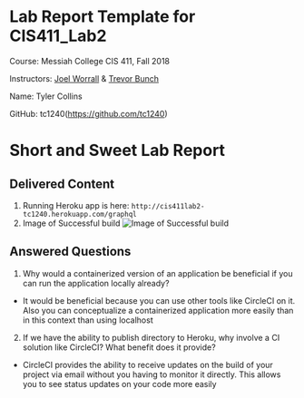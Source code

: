 # Lab Report Template for CIS411_Lab2
Course: Messiah College CIS 411, Fall 2018

Instructors: [Joel Worrall](https://github.com/tangollama) & [Trevor Bunch](https://github.com/trevordbunch)

Name: Tyler Collins

GitHub: tc1240(https://github.com/tc1240)

# Short and Sweet Lab Report

## Delivered Content

1. Running Heroku app is here: ```http://cis411lab2-tc1240.herokuapp.com/graphql```
2. Image of Successful build ![Image of Successful build](https://github.com/tc1240/cis411_lab2/blob/master/assets/CircleCiandHerokuBuild.JPG)

## Answered Questions
1. Why would a containerized version of an application be beneficial if you can run the application locally already?

- It would be beneficial because you can use other tools like CircleCI on it. Also you can conceptualize a containerized application more easily than in this context than using localhost

2. If we have the ability to publish directory to Heroku, why involve a CI solution like CircleCI? What benefit does it provide?

- CircleCI provides the ability to receive updates on the build of your project via email without you having to monitor it directly. This allows you to see status updates on your code more easily
